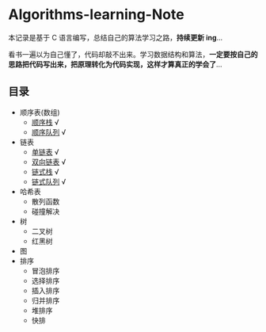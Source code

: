 # Algorithms-learning-Note

本记录是基于 C 语言编写，总结自己的算法学习之路，**持续更新 ing**...

看书一遍以为自己懂了，代码却敲不出来。学习数据结构和算法，**一定要按自己的思路把代码写出来，把原理转化为代码实现，这样才算真正的学会了**...

## 目录

* 顺序表(数组)
    * [顺序栈](https://github.com/zhujun2730/Algorithms-learning-Note/blob/master/Stack/array_stack.c) √
    * [顺序队列](https://github.com/zhujun2730/Algorithms-learning-Note/blob/master/Queue/array_queue.c) √
* 链表
    * [单链表](https://github.com/zhujun2730/Algorithms-learning-Note/blob/master/Linked%20List/single_linklist.c) √  
    * [双向链表](https://github.com/zhujun2730/Algorithms-learning-Note/blob/master/Linked%20List/double_linklist.c) √  
    * [链式栈](https://github.com/zhujun2730/Algorithms-learning-Note/blob/master/Stack/link_stack.c) √  
    * [链式队列](https://github.com/zhujun2730/Algorithms-learning-Note/blob/master/Queue/link_queue.c) √  
* 哈希表
    * 散列函数
    * 碰撞解决
* 树  
    * 二叉树
    * 红黑树
* 图  
* 排序
    * 冒泡排序
    * 选择排序
    * 插入排序
    * 归并排序
    * 堆排序
    * 快排

